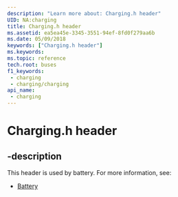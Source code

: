 ```yaml
---
description: "Learn more about: Charging.h header"
UID: NA:charging
title: Charging.h header
ms.assetid: ea5ea45e-3345-3551-94ef-8fd0f279aa6b
ms.date: 05/09/2018
keywords: ["Charging.h header"]
ms.keywords: 
ms.topic: reference
tech.root: buses
f1_keywords:
 - charging
 - charging/charging
api_name:
 - charging
---
```


# Charging.h header


## -description

This header is used by battery. For more information, see:

- [Battery](../_battery/index.md)


